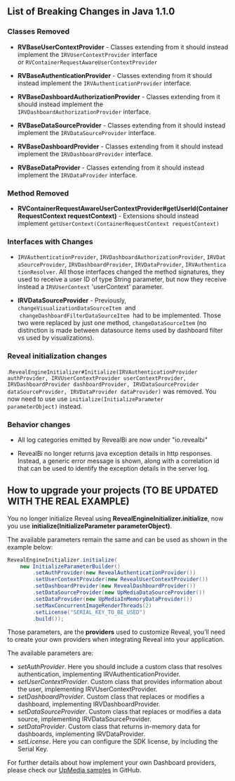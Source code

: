 ## List of Breaking Changes in Java 1.1.0

### Classes Removed

- **RVBaseUserContextProvider** - Classes extending from it should instead implement the `IRVUserContextProvider` interface or `RVContainerRequestAwareUserContextProvider`

- **RVBaseAuthenticationProvider** - Classes extending from it should instead implement the `IRVAuthenticationProvider` interface.

- **RVBaseDashboardAuthorizationProvider** - Classes extending from it should instead implement the `IRVDashboardAuthorizationProvider` interface.

- **RVBaseDataSourceProvider** - Classes extending from it should instead implement the `IRVDataSourceProvider` interface.

- **RVBaseDashboardProvider** - Classes extending from it should instead implement the `IRVDashboardProvider` interface.

- **RVBaseDataProvider** - Classes extending from it should instead implement the `IRVDataProvider` interface.


### Method Removed

- **RVContainerRequestAwareUserContextProvider#getUserId(ContainerRequestContext requestContext)** - Extensions should instead implement `getUserContext(ContainerRequestContext requestContext)`


### Interfaces with Changes

- `IRVAuthenticationProvider`, `IRVDashboardAuthorizationProvider`, `IRVDataSourceProvider`, `IRVDashboardProvider`, `IRVDataProvider`, `IRVAuthenticationResolver`.
All those interfaces changed the method signatures, they used to receive a user ID of type String parameter, but now they receive instead a `IRVUserContext` 'userContext' parameter.

- **IRVDataSourceProvider** - Previously,  `changeVisualizationDataSourceItem`  and  `changeDashboardFilterDataSourceItem`  had to be implemented. Those two were replaced by just one method, `changeDataSourceItem` (no distinction is made between datasource items used by dashboard filter vs used by visualizations).

### Reveal initialization changes

.`RevealEngineInitializer#Initialize(IRVAuthenticationProvider authProvider, IRVUserContextProvider userContextProvider, IRVDashboardProvider dashboardProvider, IRVDataSourceProvider dataSourceProvider, IRVDataProvider dataProvider)` was removed. You now need to use use `initialize(InitializeParameter parameterObject)` instead.

### Behavior changes

- All log categories emitted by RevealBi are now under "io.revealbi"

- RevealBi no longer returns java exception details in http responses. Instead, a generic error message is shown, along with a correlation id that can be used to identify the exception details in the server log.






## How to upgrade your projects (TO BE UPDATED WITH THE REAL EXAMPLE)

You no longer initialize Reveal using **RevealEngineInitializer.initialize**, now you use **initialize(InitializeParameter parameterObject)**.

The available parameters remain the same and can be used as shown in the example below:

``` java
RevealEngineInitializer.initialize(
    new InitializeParameterBuilder()
        .setAuthProvider(new RevealAuthenticationProvider())
        .setUserContextProvider(new RevealUserContextProvider())
        .setDashboardProvider(new RevealDashboardProvider())
        .setDataSourceProvider(new UpMediaDataSourceProvider())
        .setDataProvider(new UpMediaInMemoryDataProvider())
        .setMaxConcurrentImageRenderThreads(2)
        .setLicense("SERIAL_KEY_TO_BE_USED")
        .build());
```
Those parameters, are the **providers** used to customize Reveal, you’ll need to create your own providers when integrating Reveal into your application.

The available parameters are:
- *setAuthProvider*. Here you should include a custom class that resolves authentication, implementing IRVAuthenticationProvider.
- *setUserContextProvider*. Custom class that provides information about the user, implementing IRVUserContextProvider.
- *setDashboardProvider*. Custom class that replaces or modifies a dashboard, implementing IRVDashboardProvider.
- *setDataSourceProvider*. Custom class that replaces or modifies a data source, implementing IRVDataSourceProvider.
- *setDataProvider*. Custom class that returns in-memory data for dashboards, implementing IRVDataProvider.
- *setLicense*. Here you can configure the SDK license, by including the Serial Key.

For further details about how implement your own Dashboard providers, please check our [UpMedia samples](https://github.com/RevealBi/sdk-samples-java) in GitHub.
